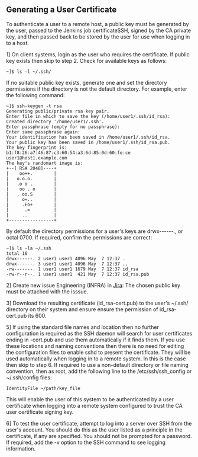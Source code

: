 Generating a User Certificate
------------

To authenticate a user to a remote host, a public key must be generated by the user, passed to the Jenkins job certificateSSH, signed by the CA private key, and then passed back to be stored by the user for use when logging in to a host.

1] On client systems, login as the user who requires the certificate. If public key exists then skip to step 2. Check for available keys as follows:

    ~]$ ls -l ~/.ssh/

If no suitable public key exists, generate one and set the directory permissions if the directory is not the default directory. For example, enter the following command:

    ~]$ ssh-keygen -t rsa
    Generating public/private rsa key pair.
    Enter file in which to save the key (/home/user1/.ssh/id_rsa):
    Created directory '/home/user1/.ssh'.
    Enter passphrase (empty for no passphrase):
    Enter same passphrase again:
    Your identification has been saved in /home/user1/.ssh/id_rsa.
    Your public key has been saved in /home/user1/.ssh/id_rsa.pub.
    The key fingerprint is:
    b1:f8:26:a7:46:87:c3:60:54:a3:6d:85:0d:60:fe:ce user1@host1.example.com
    The key's randomart image is:
    +--[ RSA 2048]----+
    |    oo++.        |
    |   o.o.o.        |
    |   .o o .        |
    |    oo . o       |
    |   . oo.S        |
    |     o=..        |
    |     .Eo+        |
    |      .=         |
    |     ..          |
    +-----------------+
By default the directory permissions for a user's keys are drwx------., or octal 0700. If required, confirm the permissions are correct:

    ~]$ ls -la ~/.ssh
    total 16
    drwx------. 2 user1 user1 4096 May  7 12:37 .
    drwx------. 3 user1 user1 4096 May  7 12:37 ..
    -rw-------. 1 user1 user1 1679 May  7 12:37 id_rsa
    -rw-r--r--. 1 user1 user1  421 May  7 12:37 id_rsa.pub

2] Create new issue Engineering (INFRA) in [Jira](https://jira.x-hub.io/): The chosen public key must be attached with the isssue.

3] Download the resulting certificate (id_rsa-cert.pub) to the user's ~/.ssh/ directory on their system and ensure ensure the permission of id_rsa-cert.pub its 600.

5] If using the standard file names and location then no further configuration is required as the SSH daemon will search for user certificates ending in -cert.pub and use them automatically if it finds them. If you use these locations and naming conventions then there is no need for editing the configuration files to enable sshd to present the certificate. They will be used automatically when logging in to a remote system. In this is the case then skip to step 6.
If required to use a non-default directory or file naming convention, then as root, add the following line to the /etc/ssh/ssh_config or ~/.ssh/config files:

    IdentityFile ~/path/key_file

This will enable the user of this system to be authenticated by a user certificate when logging into a remote system configured to trust the CA user certificate signing key.

6] To test the user certificate, attempt to log into a server over SSH from the user's account. You should do this as the user listed as a principle in the certificate, if any are specified. You should not be prompted for a password. If required, add the -v option to the SSH command to see logging information.

